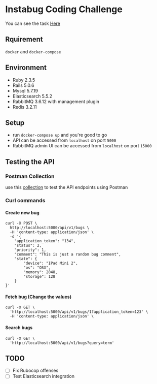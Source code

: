 # Instabug Coding Challenge

You can see the task [Here](TASK.md)

## Rquirement
`docker` and `docker-compose`

## Environment
- Ruby 2.3.5
- Rails 5.0.6
- Mysql 5.7.19
- Elasticsearch 5.5.2
- RabbitMQ 3.6.12 with management plugin
- Redis 3.2.11

## Setup
- run `docker-compose up` and you're good to go
- API can be accessed from `localhost` on port `5000`
- RabbitMQ admin UI can be accessed from `localhost` on port `15000`

## Testing the API
### Postman Collection
use this [collection](https://www.getpostman.com/collections/b50c33a9da383c824c7a) to test the API endpoints using Postman
### Curl commands
#### Create new bug
```
curl -X POST \
  http://localhost:5000/api/v1/bugs \
  -H 'content-type: application/json' \
  -d '{
	"application_token": "134",
	"status": 2,
	"priority": 1,
	"comment": "This is just a random bug comment",
	"state": {
		"device": "IPad Mini 2",
		"os": "OSX",
		"memory": 2048,
		"storage": 128
	}
}'
```
#### Fetch bug (Change the values)
```
curl -X GET \
  'http://localhost:5000/api/v1/bugs/1?application_token=123' \
  -H 'content-type: application/json' \
```
#### Search bugs
```
curl -X GET \
  'http://localhost:5000/api/v1/bugs?query=term'
```

## TODO
- [ ] Fix Rubocop offenses
- [ ] Test Elasticsearch integration
